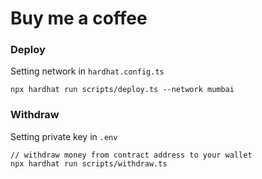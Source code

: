 # Buy me a coffee

### Deploy

Setting network in `hardhat.config.ts`

```shell
npx hardhat run scripts/deploy.ts --network mumbai
```

### Withdraw

Setting private key in `.env`

```shell
// withdraw money from contract address to your wallet
npx hardhat run scripts/withdraw.ts
```
